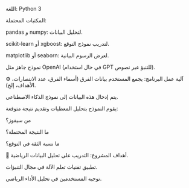 اللغة: Python 3

المكتبات المحتملة:

pandas و numpy: لتحليل البيانات.

scikit-learn أو xgboost: لتدريب نموذج التوقع.

matplotlib أو seaborn: لعرض الرسوم البيانية.

نموذج جاهز مثل OpenAI (في حال استخدام GPT للتنبؤ عبر نصوص).

⚙️ آلية عمل البرنامج:
يجمع المستخدم بيانات الفرق (أسماء الفرق، عدد الانتصارات، الأهداف، إلخ).

يتم إدخال هذه البيانات إلى نموذج الذكاء الاصطناعي.

يقوم النموذج بتحليل المعطيات وتقديم نتيجة متوقعة:

من سيفوز؟

ما النتيجة المحتملة؟

ما نسبة الثقة في التوقع؟

🎯 أهداف المشروع:
التدريب على تحليل البيانات الرياضية.

تطبيق تقنيات تعلم الآلة في مجال التنبؤات.

توجيه المستخدمين في تحليل الأداء الرياضي.
